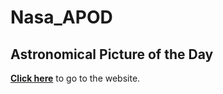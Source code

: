# Nasa_APOD
## Astronomical Picture of the Day

**<a href="https://salty-reaches-73833.herokuapp.com/">Click here</a>** to go to the website.
